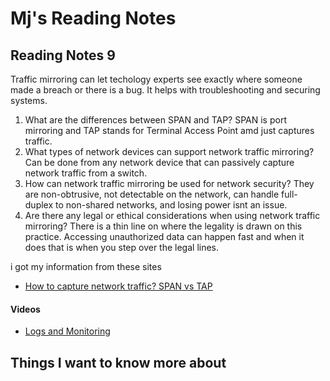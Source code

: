 # Mj's Reading Notes

## Reading Notes 9
Traffic mirroring can let techology experts see exactly where someone made a breach or there is a bug. It helps with troubleshooting and securing systems. 

1. What are the differences between SPAN and TAP? SPAN is port mirroring and TAP stands for Terminal Access Point amd just captures traffic. 
2. What types of network devices can support network traffic mirroring? Can be done from any network device that can passively capture network traffic from a switch. 
3. How can network traffic mirroring be used for network security? They are non-obtrusive, not detectable on the network, can handle full-duplex to non-shared networks, and losing power isnt an issue. 
4. Are there any legal or ethical considerations when using network traffic mirroring? There is a thin line on where the legality is drawn on this practice. Accessing unauthorized data can happen fast and when it does that is when you step over the legal lines. 

i got my information from these sites
- [How to capture network traffic? SPAN vs TAP](https://accedian.com/blog/capture-network-traffic-span-vs-tap/)
#### Videos
- [Logs and Monitoring](https://www.professormesser.com/network-plus/n10-008/n10-008-video/logs-and-monitoring-n10-008/#google_vignette)

## Things I want to know more about 
